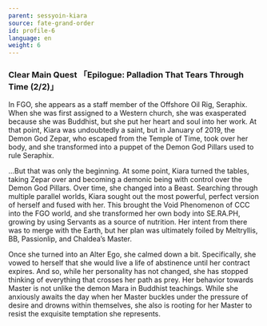 ```yaml
---
parent: sessyoin-kiara
source: fate-grand-order
id: profile-6
language: en
weight: 6
---
```


### Clear Main Quest 「Epilogue: Palladion That Tears Through Time (2/2)」

In FGO, she appears as a staff member of the Offshore Oil Rig, Seraphix.
When she was first assigned to a Western church, she was exasperated because she was Buddhist, but she put her heart and soul into her work.
At that point, Kiara was undoubtedly a saint, but in January of 2019, the Demon God Zepar, who escaped from the Temple of Time, took over her body, and she transformed into a puppet of the Demon God Pillars used to rule Seraphix.

…But that was only the beginning. At some point, Kiara turned the tables, taking Zepar over and becoming a demonic being with control over the Demon God Pillars. Over time, she changed into a Beast. Searching through multiple parallel worlds, Kiara sought out the most powerful, perfect version of herself and fused with her.
This brought the Void Phenomenon of CCC into the FGO world, and she transformed her own body into SE.RA.PH, growing by using Servants as a source of nutrition.
Her intent from there was to merge with the Earth, but her plan was ultimately foiled by Meltryllis, BB, Passionlip, and Chaldea’s Master.

Once she turned into an Alter Ego, she calmed down a bit.
Specifically, she vowed to herself that she would live a life of abstinence until her contract expires.
And so, while her personality has not changed, she has stopped thinking of everything that crosses her path as prey.
Her behavior towards Master is not unlike the demon Mara in Buddhist teachings. While she anxiously awaits the day when her Master buckles under the pressure of desire and drowns within themselves, she also is rooting for her Master to resist the exquisite temptation she represents.
